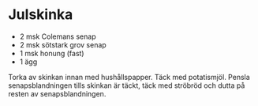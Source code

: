 # Julskinka

- 2 msk Colemans senap
- 2 msk sötstark grov senap
- 1 msk honung (fast)
- 1 ägg

Torka av skinkan innan med hushållspapper. Täck med potatismjöl. Pensla senapsblandningen tills skinkan är täckt, täck med ströbröd och dutta på resten av senapsblandningen.
